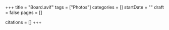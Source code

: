 +++
title = "Board.avif"
tags = ["Photos"]
categories = []
startDate = ""
draft = false
pages = []

citations = []
+++
